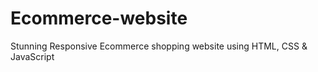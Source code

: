 # Ecommerce-website
Stunning Responsive Ecommerce shopping website using HTML, CSS &amp; JavaScript

